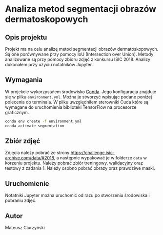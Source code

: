 # Analiza metod segmentacji obrazów dermatoskopowych

## Opis projektu
Projekt ma na celu analizę metod segmentacji obrazów dermatoskopowych. Są one porównywane przy pomocy IoU (Intersection over Union). Metody analizowane są przy pomocy zbioru zdjęć z konkursu ISIC 2018. Analizy dokonałem przy użyciu notatników Jupyter.

## Wymagania
W projekcie wykorzystałem środowisko [Conda](https://github.com/ageron/handson-ml3/blob/main/README.md). Jego konfiguracja znajduje się w pliku `environment.yml`. Można je stworzyć wpisując podane poniżej polecenia do terminala. W pliku uwzględniłem sterowniki Cuda które są wymagane do uruchomienia biblioteki TensorFlow na procesorze graficznym.
```bash
conda env create -f environment.yml
conda activate segmentation
```

## Zbiór zdjęć
Zdjęcia należy pobrać ze strony https://challenge.isic-archive.com/data/#2018, a następnie wypakować je w folderze `data` w korzeniu projektu. Należy pobrać zbiór treningowy, walidacyjny oraz testowy z zadania 1. Należy osobno pobrać obrazy oraz prawdziwe maski.

## Uruchomienie
Notatniki Jupyter można uruchomić od razu po stworzeniu środowiska i pobraniu zdjęć.

## Autor
Mateusz Ciurzyński
